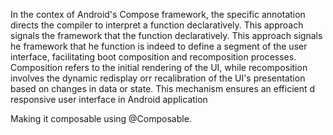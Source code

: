In the contex of Android's Compose framework, the specific annotation directs the compiler to interpret a function declaratively.
This approach signals the framework that the function declaratively. This approach signals he framework that he function is
indeed to define a segment of the user interface, facilitating boot composition and recomposition processes.
Composition refers to the initial rendering of the UI, while recomposition involves the dynamic redisplay orr recalibration
of the UI's presentation based on changes in data or state. This mechanism ensures an efficient d responsive user interface in Android application

Making it composable using @Composable.
 
<script src="https://gist.github.com/demirtasm/9106eb916b9759ccf5a9f0161ff55e52.js"></script>
